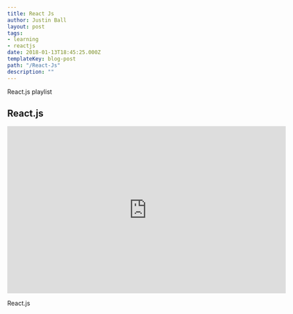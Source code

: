 ```yaml
---
title: React Js
author: Justin Ball
layout: post
tags:
- learning
- reactjs
date: 2018-01-13T18:45:25.000Z
templateKey: blog-post
path: "/React-Js"
description: ""
---
```

<p>React.js playlist</p>
<div id="PLYRxaDweTODWcfe6V7XMPn40pE6iNd9ij" class="youtube-playlist">
  <h2 class="youtube-title">React.js</h2>
  <iframe src="https://www.youtube.com/embed/list=PLYRxaDweTODWcfe6V7XMPn40pE6iNd9ij" frameborder="0" width="640" height="385" allowfullscreen>
    <p>Your browser does not support iframes.</p>
  </iframe>
  <p class="youtube-description">React.js</p>
</div>